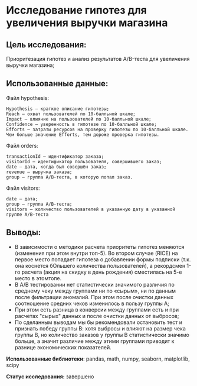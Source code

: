 # Исследование гипотез для увеличения выручки магазина

## Цель исследования:

Приоритезация гипотез и анализ результатов A/B-теста для увеличения выручки магазина;

## Использованные данные:

Файл hypothesis:

    Hypothesis — краткое описание гипотезы;
    Reach — охват пользователей по 10-балльной шкале;
    Impact — влияние на пользователей по 10-балльной шкале;
    Confidence — уверенность в гипотезе по 10-балльной шкале;
    Efforts — затраты ресурсов на проверку гипотезы по 10-балльной шкале. Чем больше значение Efforts, тем дороже проверка гипотезы.

Файл orders:

    transactionId — идентификатор заказа;
    visitorId — идентификатор пользователя, совершившего заказ;
    date — дата, когда был совершён заказ;
    revenue — выручка заказа;
    group — группа A/B-теста, в которую попал заказ.

Файл visitors:

    date — дата;
    group — группа A/B-теста;
    visitors — количество пользователей в указанную дату в указанной группе A/B-теста

## Выводы:

- В зависимости о методики расчета приоритеты гипотез меняются (изменения при этом внутри топ-5). Во втором случае (RICE) на первое место попадает гипотеза о добавлении формы подписки (т.к. она коснется бОльшего количества пользователей), а рекордсмен 1-го расчета (акция на скидку в день рождения) сместилась на 5-е место в этомтопе.
- В А/В тестировании нет статистически значимого различия по среднему чеку между группами ни по «сырым», ни по данным после фильтрации аномалий. При этом после очистки данных соотношение средних чеков изменилось в пользу группы А;
- При этом есть разница в конверсии между группами есть и при расчетах "сырых" данных и после очистки данных от выбросов;
- По сделанным выводам мы бы рекомендовали остановить тест и признать победу группы В: хотя выбросы и влияют на размер чека группы В, но количество заказов у группы В статистически значимо больше, а значит различие между этими группами приводит к разнице экономических показателей. 

**Использованные библиотеки**: pandas, math, numpy, seaborn, matplotlib, scipy

**Статус исследования:** завершено
